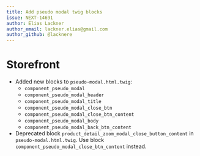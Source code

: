 ```yaml
---
title: Add pseudo modal twig blocks
issue: NEXT-14691
author: Elias Lackner
author_email: lackner.elias@gmail.com
author_github: @lacknere
---
```

# Storefront
* Added new blocks to `pseudo-modal.html.twig`:
    - `component_pseudo_modal`
    - `component_pseudo_modal_header`
    - `component_pseudo_modal_title`
    - `component_pseudo_modal_close_btn`
    - `component_pseudo_modal_close_btn_content`
    - `component_pseudo_modal_body`
    - `component_pseudo_modal_back_btn_content`
* Deprecated block `product_detail_zoom_modal_close_button_content` in `pseudo-modal.html.twig`. Use block `component_pseudo_modal_close_btn_content` instead.

